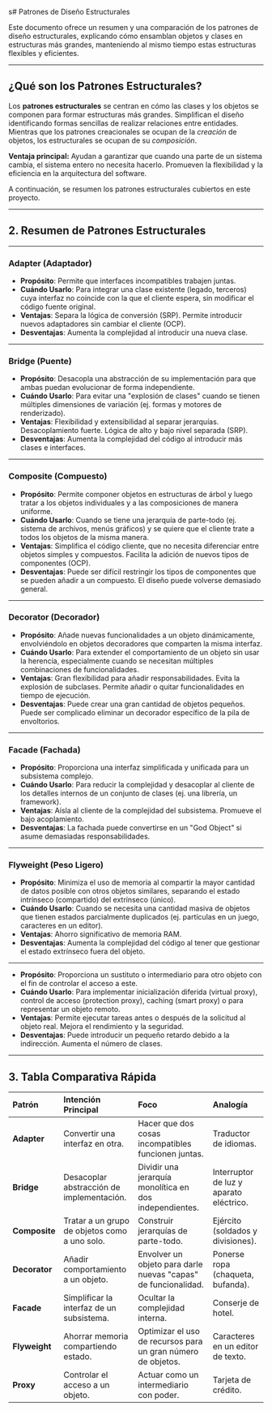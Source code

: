s# Patrones de Diseño Estructurales

Este documento ofrece un resumen y una comparación de los patrones de diseño estructurales, explicando cómo ensamblan objetos y clases en estructuras más grandes, manteniendo al mismo tiempo estas estructuras flexibles y eficientes.

---

## ¿Qué son los Patrones Estructurales?

Los **patrones estructurales** se centran en cómo las clases y los objetos se componen para formar estructuras más grandes. Simplifican el diseño identificando formas sencillas de realizar relaciones entre entidades. Mientras que los patrones creacionales se ocupan de la *creación* de objetos, los estructurales se ocupan de su *composición*.

**Ventaja principal:** Ayudan a garantizar que cuando una parte de un sistema cambia, el sistema entero no necesita hacerlo. Promueven la flexibilidad y la eficiencia en la arquitectura del software.

A continuación, se resumen los patrones estructurales cubiertos en este proyecto.

---

## 2. Resumen de Patrones Estructurales

---

### Adapter (Adaptador)
- **Propósito**: Permite que interfaces incompatibles trabajen juntas.
- **Cuándo Usarlo**: Para integrar una clase existente (legado, terceros) cuya interfaz no coincide con la que el cliente espera, sin modificar el código fuente original.
- **Ventajas**: Separa la lógica de conversión (SRP). Permite introducir nuevos adaptadores sin cambiar el cliente (OCP).
- **Desventajas**: Aumenta la complejidad al introducir una nueva clase.

---

### Bridge (Puente)
- **Propósito**: Desacopla una abstracción de su implementación para que ambas puedan evolucionar de forma independiente.
- **Cuándo Usarlo**: Para evitar una "explosión de clases" cuando se tienen múltiples dimensiones de variación (ej. formas y motores de renderizado).
- **Ventajas**: Flexibilidad y extensibilidad al separar jerarquías. Desacoplamiento fuerte. Lógica de alto y bajo nivel separada (SRP).
- **Desventajas**: Aumenta la complejidad del código al introducir más clases e interfaces.

---

### Composite (Compuesto)
- **Propósito**: Permite componer objetos en estructuras de árbol y luego tratar a los objetos individuales y a las composiciones de manera uniforme.
- **Cuándo Usarlo**: Cuando se tiene una jerarquía de parte-todo (ej. sistema de archivos, menús gráficos) y se quiere que el cliente trate a todos los objetos de la misma manera.
- **Ventajas**: Simplifica el código cliente, que no necesita diferenciar entre objetos simples y compuestos. Facilita la adición de nuevos tipos de componentes (OCP).
- **Desventajas**: Puede ser difícil restringir los tipos de componentes que se pueden añadir a un compuesto. El diseño puede volverse demasiado general.

---

### Decorator (Decorador)
- **Propósito**: Añade nuevas funcionalidades a un objeto dinámicamente, envolviéndolo en objetos decoradores que comparten la misma interfaz.
- **Cuándo Usarlo**: Para extender el comportamiento de un objeto sin usar la herencia, especialmente cuando se necesitan múltiples combinaciones de funcionalidades.
- **Ventajas**: Gran flexibilidad para añadir responsabilidades. Evita la explosión de subclases. Permite añadir o quitar funcionalidades en tiempo de ejecución.
- **Desventajas**: Puede crear una gran cantidad de objetos pequeños. Puede ser complicado eliminar un decorador específico de la pila de envoltorios.

---

### Facade (Fachada)
- **Propósito**: Proporciona una interfaz simplificada y unificada para un subsistema complejo.
- **Cuándo Usarlo**: Para reducir la complejidad y desacoplar al cliente de los detalles internos de un conjunto de clases (ej. una librería, un framework).
- **Ventajas**: Aísla al cliente de la complejidad del subsistema. Promueve el bajo acoplamiento.
- **Desventajas**: La fachada puede convertirse en un "God Object" si asume demasiadas responsabilidades.

---

### Flyweight (Peso Ligero)
- **Propósito**: Minimiza el uso de memoria al compartir la mayor cantidad de datos posible con otros objetos similares, separando el estado intrínseco (compartido) del extrínseco (único).
- **Cuándo Usarlo**: Cuando se necesita una cantidad masiva de objetos que tienen estados parcialmente duplicados (ej. partículas en un juego, caracteres en un editor).
- **Ventajas**: Ahorro significativo de memoria RAM.
- **Desventajas**: Aumenta la complejidad del código al tener que gestionar el estado extrínseco fuera del objeto.

---

- **Propósito**: Proporciona un sustituto o intermediario para otro objeto con el fin de controlar el acceso a este.
- **Cuándo Usarlo**: Para implementar inicialización diferida (virtual proxy), control de acceso (protection proxy), caching (smart proxy) o para representar un objeto remoto.
- **Ventajas**: Permite ejecutar tareas antes o después de la solicitud al objeto real. Mejora el rendimiento y la seguridad.
- **Desventajas**: Puede introducir un pequeño retardo debido a la indirección. Aumenta el número de clases.

---

## 3. Tabla Comparativa Rápida

| Patrón | Intención Principal | Foco | Analogía |
| :--- | :--- | :--- | :--- |
| **Adapter** | Convertir una interfaz en otra. | Hacer que dos cosas incompatibles funcionen juntas. | Traductor de idiomas. |
| **Bridge** | Desacoplar abstracción de implementación. | Dividir una jerarquía monolítica en dos independientes. | Interruptor de luz y aparato eléctrico. |
| **Composite** | Tratar a un grupo de objetos como a uno solo. | Construir jerarquías de parte-todo. | Ejército (soldados y divisiones). |
| **Decorator** | Añadir comportamiento a un objeto. | Envolver un objeto para darle nuevas "capas" de funcionalidad. | Ponerse ropa (chaqueta, bufanda). |
| **Facade** | Simplificar la interfaz de un subsistema. | Ocultar la complejidad interna. | Conserje de hotel. |
| **Flyweight** | Ahorrar memoria compartiendo estado. | Optimizar el uso de recursos para un gran número de objetos. | Caracteres en un editor de texto. |
| **Proxy** | Controlar el acceso a un objeto. | Actuar como un intermediario con poder. | Tarjeta de crédito. |
